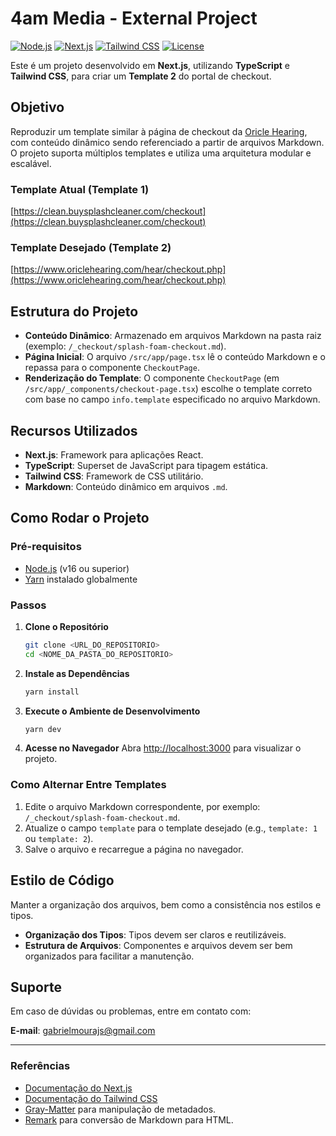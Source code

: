 # 4am Media - External Project

[![Node.js](https://img.shields.io/badge/Node.js-%3E%3D16-brightgreen)](https://nodejs.org/)
[![Next.js](https://img.shields.io/badge/Next.js-13.4-blue)](https://nextjs.org/)
[![Tailwind CSS](https://img.shields.io/badge/Tailwind%20CSS-3.0-blue)](https://tailwindcss.com/)
[![License](https://img.shields.io/badge/license-MIT-green)](LICENSE)

Este é um projeto desenvolvido em **Next.js**, utilizando **TypeScript** e **Tailwind CSS**, para criar um **Template 2** do portal de checkout.

## Objetivo
Reproduzir um template similar à página de checkout da [Oricle Hearing](https://www.oriclehearing.com/hear/checkout.php), com conteúdo dinâmico sendo referenciado a partir de arquivos Markdown. O projeto suporta múltiplos templates e utiliza uma arquitetura modular e escalável.

### Template Atual (Template 1)

[https://clean.buysplashcleaner.com/checkout](https://clean.buysplashcleaner.com/checkout)

### Template Desejado (Template 2)

[https://www.oriclehearing.com/hear/checkout.php](https://www.oriclehearing.com/hear/checkout.php)

## Estrutura do Projeto

- **Conteúdo Dinâmico**: Armazenado em arquivos Markdown na pasta raiz (exemplo: `/_checkout/splash-foam-checkout.md`).
- **Página Inicial**: O arquivo `/src/app/page.tsx` lê o conteúdo Markdown e o repassa para o componente `CheckoutPage`.
- **Renderização do Template**: O componente `CheckoutPage` (em `/src/app/_components/checkout-page.tsx`) escolhe o template correto com base no campo `info.template` especificado no arquivo Markdown.

## Recursos Utilizados

- **Next.js**: Framework para aplicações React.
- **TypeScript**: Superset de JavaScript para tipagem estática.
- **Tailwind CSS**: Framework de CSS utilitário.
- **Markdown**: Conteúdo dinâmico em arquivos `.md`.

## Como Rodar o Projeto

### Pré-requisitos

- [Node.js](https://nodejs.org/) (v16 ou superior)
- [Yarn](https://yarnpkg.com/) instalado globalmente

### Passos

1. **Clone o Repositório**
   ```bash
   git clone <URL_DO_REPOSITORIO>
   cd <NOME_DA_PASTA_DO_REPOSITORIO>
   ```

2. **Instale as Dependências**
   ```bash
   yarn install
   ```

3. **Execute o Ambiente de Desenvolvimento**
   ```bash
   yarn dev
   ```

4. **Acesse no Navegador**
   Abra [http://localhost:3000](http://localhost:3000) para visualizar o projeto.

### Como Alternar Entre Templates

1. Edite o arquivo Markdown correspondente, por exemplo: `/_checkout/splash-foam-checkout.md`.
2. Atualize o campo `template` para o template desejado (e.g., `template: 1` ou `template: 2`).
3. Salve o arquivo e recarregue a página no navegador.

## Estilo de Código

Manter a organização dos arquivos, bem como a consistência nos estilos e tipos.

- **Organização dos Tipos**: Tipos devem ser claros e reutilizáveis.
- **Estrutura de Arquivos**: Componentes e arquivos devem ser bem organizados para facilitar a manutenção.

## Suporte

Em caso de dúvidas ou problemas, entre em contato com:

**E-mail**: gabrielmourajs@gmail.com

---

### Referências

- [Documentação do Next.js](https://nextjs.org/docs)
- [Documentação do Tailwind CSS](https://tailwindcss.com/docs)
- [Gray-Matter](https://github.com/jonschlinkert/gray-matter) para manipulação de metadados.
- [Remark](https://github.com/remarkjs/remark) para conversão de Markdown para HTML.

